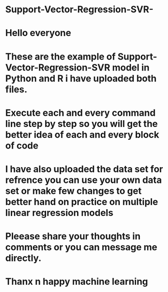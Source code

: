 # Support-Vector-Regression-SVR-
# Hello everyone
# These are the example of Support-Vector-Regression-SVR model in Python and R i have uploaded both files.
# Execute each and every command line step by step so you will get the better idea of each and every block of code
# I have also uploaded the data set for refrence you can use your own data set or make few changes to get better hand on practice on multiple linear regression models
# Pleease share your thoughts in comments or you can message me directly.
# Thanx n happy machine learning
